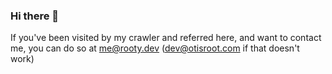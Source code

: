 ### Hi there 👋
If you've been visited by my crawler and referred here, and want to contact me, you can do so at me@rooty.dev (dev@otisroot.com if that doesn't work)
<!--
**otisdog8/otisdog8** is a ✨ _special_ ✨ repository because its `README.md` (this file) appears on your GitHub profile.

Here are some ideas to get you started:

- 🔭 I’m currently working on ...
- 🌱 I’m currently learning ...
- 👯 I’m looking to collaborate on ...
- 🤔 I’m looking for help with ...
- 💬 Ask me about ...
- 📫 How to reach me: ...
- 😄 Pronouns: ...
- ⚡ Fun fact: ...
-->
